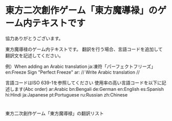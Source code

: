 # 東方二次創作ゲーム「東方魔導禄」のゲーム内テキストです
協力ありがとうございます。

東方魔導禄のゲーム内テキストです。
翻訳を行う場合、言語コードを追加して翻訳文を記述してください。

例）When adding an Arabic translation
ja:凍符「パーフェクトフリーズ」
en:Freeze Sign "Perfect Freeze"
ar: // Write Arabic translation //

言語コードはISO 639-1を参照してください
使用率の高い言語コードを以下に記述します(Abc order)
ar:Arabic
bn:Bengali
de:German
en:English
es:Spanish
hi:Hindi
ja:Japanese
pt:Portuguese
ru:Russian
zh:Chinese

# 
東方二次創作ゲーム「東方魔導禄」の翻訳リスト
